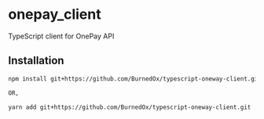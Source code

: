 # onepay_client

TypeScript client for OnePay API

## Installation

```bash
npm install git+https://github.com/BurnedOx/typescript-oneway-client.git

OR,

yarn add git+https://github.com/BurnedOx/typescript-oneway-client.git
```
